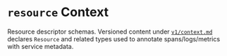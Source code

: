 # `resource` Context

Resource descriptor schemas. Versioned content under [`v1/context.md`](v1/context.md) declares `Resource` and related types used to annotate spans/logs/metrics with service metadata.
